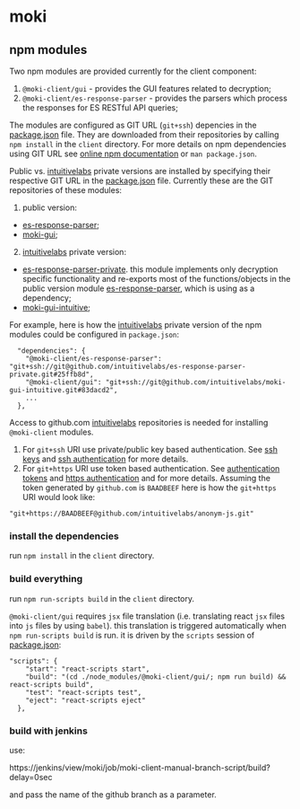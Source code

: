 # moki
## npm modules
Two npm modules are provided currently for the client component:
1. `@moki-client/gui` - provides the GUI features related to decryption;
2. `@moki-client/es-response-parser` - provides the parsers which process the responses for ES RESTful API queries;


The modules are configured as GIT URL (`git+ssh`) depencies in the [package.json](https://github.com/intuitivelabs/moki/blob/master/Moki/client/package.json) file. They are downloaded from their repositories by calling `npm install` in the `client` directory. For more details on npm dependencies using GIT URL see
[online npm documentation](https://docs.npmjs.com/cli/v7/configuring-npm/package-json#git-urls-as-dependencies) or `man package.json`.

Public vs. [intuitivelabs](https://www.intuitivelabs.com) private versions are installed by specifying their respective GIT URL in the [package.json](https://github.com/intuitivelabs/moki/blob/master/Moki/client/package.json) file. Currently these are the GIT repositories of these modules:
1. public version:
  * [es-response-parser](https://github.com/intuitivelabs/es-response-parser);
  * [moki-gui](https://github.com/intuitivelabs/moki-gui);
2. [intuitivelabs](https://www.intuitivelabs.com) private version:
  * [es-response-parser-private](https://github.com/intuitivelabs/es-response-parser-private). this module implements only decryption specific functionality and re-exports most of the functions/objects in the public version module [es-response-parser](https://github.com/intuitivelabs/es-response-parser), which is using as a dependency;
  * [moki-gui-intuitive](https://github.com/intuitivelabs/moki-gui-intuitive);

For example, here is how the [intuitivelabs](https://www.intuitivelabs.com) private version of the npm modules could be configured in `package.json`:
```
  "dependencies": {
    "@moki-client/es-response-parser": "git+ssh://git@github.com/intuitivelabs/es-response-parser-private.git#25ffb8d",
    "@moki-client/gui": "git+ssh://git@github.com/intuitivelabs/moki-gui-intuitive.git#83dacd2",
    ...
  },
```
Access to github.com [intuitivelabs](https://github.com/intuitivelabs) repositories is needed for installing `@moki-client` modules.
1. For `git+ssh` URI use private/public key based authentication. See [ssh keys](https://github.com/settings/keys) and [ssh authentication](https://docs.github.com/en/github/authenticating-to-github/connecting-to-github-with-ssh) for more details.
2. For `git+https` URI use token based authentication. See [authentication tokens](https://github.com/settings/tokens) and [https authentication](https://docs.github.com/en/rest/overview/other-authentication-methods#basic-authentication) and for more details. Assuming the token generated by `github.com` is `BAADBEEF` here is how the `git+https` URI would look like:
```
"git+https://BAADBEEF@github.com/intuitivelabs/anonym-js.git"
```

### install the dependencies
run `npm install` in the `client` directory.

### build everything
run `npm run-scripts build` in the `client` directory.

`@moki-client/gui` requires `jsx` file translation (i.e. translating react `jsx` files into `js` files by using `babel`). this translation is triggered automatically when `npm run-scripts build` is run. it is driven by the `scripts` session of [package.json](https://github.com/intuitivelabs/moki/blob/master/Moki/client/package.json):
```
"scripts": {
    "start": "react-scripts start",
    "build": "(cd ./node_modules/@moki-client/gui/; npm run build) && react-scripts build",
    "test": "react-scripts test",
    "eject": "react-scripts eject"
  },
 ```
 ### build with jenkins
use:

https://jenkins/view/moki/job/moki-client-manual-branch-script/build?delay=0sec

and pass the name of the github branch as a parameter.
